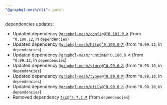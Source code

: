```yaml
---
"@graphql-mesh/cli": patch
---
```

dependencies updates:
  - Updated dependency [`@graphql-mesh/config@^0.101.0` ↗︎](https://www.npmjs.com/package/@graphql-mesh/config/v/0.101.0) (from `^0.100.12`, in `dependencies`)
  - Updated dependency [`@graphql-mesh/http@^0.100.0` ↗︎](https://www.npmjs.com/package/@graphql-mesh/http/v/0.100.0) (from `^0.99.12`, in `dependencies`)
  - Updated dependency [`@graphql-mesh/runtime@^0.100.0` ↗︎](https://www.npmjs.com/package/@graphql-mesh/runtime/v/0.100.0) (from `^0.99.12`, in `dependencies`)
  - Updated dependency [`@graphql-mesh/store@^0.99.0` ↗︎](https://www.npmjs.com/package/@graphql-mesh/store/v/0.99.0) (from `^0.98.10`, in `dependencies`)
  - Updated dependency [`@graphql-mesh/types@^0.99.0` ↗︎](https://www.npmjs.com/package/@graphql-mesh/types/v/0.99.0) (from `^0.98.10`, in `dependencies`)
  - Updated dependency [`@graphql-mesh/utils@^0.99.0` ↗︎](https://www.npmjs.com/package/@graphql-mesh/utils/v/0.99.0) (from `^0.98.10`, in `dependencies`)
  - Removed dependency [`tsx@^4.7.1` ↗︎](https://www.npmjs.com/package/tsx/v/4.7.1) (from `dependencies`)
